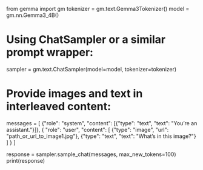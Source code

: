 from gemma import gm
tokenizer = gm.text.Gemma3Tokenizer()
model = gm.nn.Gemma3_4B()

# Using ChatSampler or a similar prompt wrapper:
sampler = gm.text.ChatSampler(model=model, tokenizer=tokenizer)

# Provide images and text in interleaved content:
messages = [
    {"role": "system", "content": [{"type": "text", "text": "You’re an assistant."}]},
    {
      "role": "user",
      "content": [
        {"type": "image", "url": "path_or_url_to_image1.jpg"},
        {"type": "text", "text": "What’s in this image?"}
      ]
    }
]

response = sampler.sample_chat(messages, max_new_tokens=100)
print(response)
